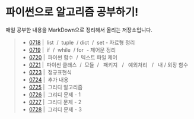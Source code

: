 # 파이썬으로 알고리즘 공부하기!  
매일 공부한 내용을 MarkDown으로 정리해서 올리는 저장소입니다.

> - [0718](./README/0718.MD) | &nbsp;list&nbsp; / &nbsp;tuple&nbsp; / dict&nbsp; / &nbsp;set - 자료형 정리
> - [0719](./README/0719.MD) | &nbsp;if&nbsp; / &nbsp;while&nbsp; / for&nbsp; - 제어문 정리
> - [0720](./README/0720.MD) | &nbsp;파이썬 함수&nbsp; / &nbsp;텍스트 파일 제어 
> - [0721](./README/0721.MD) | &nbsp;파이썬 클래스&nbsp; / &nbsp;모듈&nbsp; / &nbsp; 패키지 &nbsp; / &nbsp; 예외처리 &nbsp; / &nbsp; 내 / 외장 함수
> - [0723](./README/0723.Md) | &nbsp;정규표현식&nbsp; 
> - [0724](./README/0724.MD) | &nbsp;추가 내용&nbsp; 
> - [0725](./README/0725.MD) | &nbsp;그리디 알고리즘&nbsp; 
> - [0726](./README/0726.MD) | &nbsp;그리디 문제 - 1&nbsp; 
> - [0727](./README/0727.MD) | &nbsp;그리디 문제 - 2&nbsp; 
> - [0728](./README/0728.MD) | &nbsp;그리디 문제 - 3&nbsp; 
